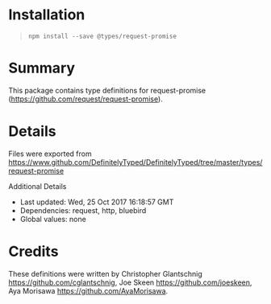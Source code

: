 # Installation
> `npm install --save @types/request-promise`

# Summary
This package contains type definitions for request-promise (https://github.com/request/request-promise).

# Details
Files were exported from https://www.github.com/DefinitelyTyped/DefinitelyTyped/tree/master/types/request-promise

Additional Details
 * Last updated: Wed, 25 Oct 2017 16:18:57 GMT
 * Dependencies: request, http, bluebird
 * Global values: none

# Credits
These definitions were written by Christopher Glantschnig <https://github.com/cglantschnig>, Joe Skeen <https://github.com/joeskeen>, Aya Morisawa <https://github.com/AyaMorisawa>.
